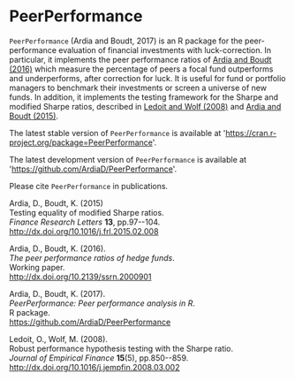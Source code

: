 # PeerPerformance

`PeerPerformance` (Ardia and Boudt, 2017) is an R package for the peer-performance evaluation of financial investments with
luck-correction. In particular, it implements the peer performance ratios 
of [Ardia and Boudt (2016)](http://dx.doi.org/10.2139/ssrn.2000901) which measure the percentage of peers a focal fund outperforms and underperforms, after
correction for luck. It is useful for fund or portfolio managers to 
benchmark their investments or screen a universe of new funds. 
In addition, it implements the testing framework for the Sharpe and modified Sharpe ratios, described 
in [Ledoit and Wolf (2008)](http://dx.doi.org/10.1016/j.jempfin.2008.03.002) 
and [Ardia and Boudt (2015)](http://dx.doi.org/10.1016/j.frl.2015.02.008).

The latest stable version of `PeerPerformance` is available at 'https://cran.r-project.org/package=PeerPerformance'.

The latest development version of `PeerPerformance` is available at 'https://github.com/ArdiaD/PeerPerformance'.

Please cite `PeerPerformance` in publications.

Ardia, D., Boudt, K. (2015)  
Testing equality of modified Sharpe ratios.  
_Finance Research Letters_ **13**, pp.97--104.   
http://dx.doi.org/10.1016/j.frl.2015.02.008

Ardia, D., Boudt, K. (2016).    
_The peer performance ratios of hedge funds_.    
Working paper.  
http://dx.doi.org/10.2139/ssrn.2000901

Ardia, D., Boudt, K. (2017).    
_PeerPerformance: Peer performance analysis in R_.    
R package.   
https://github.com/ArdiaD/PeerPerformance  

Ledoit, O., Wolf, M. (2008).   
Robust performance hypothesis testing with the Sharpe ratio.    
_Journal of Empirical Finance_ **15**(5), pp.850--859.  
http://dx.doi.org/10.1016/j.jempfin.2008.03.002  